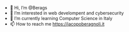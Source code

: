 - 👋 Hi, I’m @Berags
- 👀 I’m interested in web develompent and cybersecurity
- 🌱 I’m currently learning Computer Science in Italy
- 📫 How to reach me https://jacopoberagnoli.it

<!---
Berags/Berags is a ✨ special ✨ repository because its `README.md` (this file) appears on your GitHub profile.
You can click the Preview link to take a look at your changes.
--->
